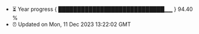 - ⏳ Year progress { ████████████████████████████▁▁ } 94.40 %
- ⏰ Updated on Mon, 11 Dec 2023 13:22:02 GMT


